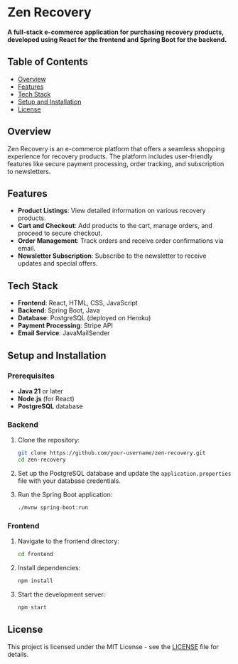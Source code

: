 # Zen Recovery

**A full-stack e-commerce application for purchasing recovery products, developed using React for the frontend and Spring Boot for the backend.**

## Table of Contents

- [Overview](#overview)
- [Features](#features)
- [Tech Stack](#tech-stack)
- [Setup and Installation](#setup-and-installation)
- [License](#license)

## Overview

Zen Recovery is an e-commerce platform that offers a seamless shopping experience for recovery products. The platform includes user-friendly features like secure payment processing, order tracking, and subscription to newsletters.

## Features

- **Product Listings**: View detailed information on various recovery products.
- **Cart and Checkout**: Add products to the cart, manage orders, and proceed to secure checkout.
- **Order Management**: Track orders and receive order confirmations via email.
- **Newsletter Subscription**: Subscribe to the newsletter to receive updates and special offers.

## Tech Stack

- **Frontend**: React, HTML, CSS, JavaScript
- **Backend**: Spring Boot, Java
- **Database**: PostgreSQL (deployed on Heroku)
- **Payment Processing**: Stripe API
- **Email Service**: JavaMailSender

## Setup and Installation

### Prerequisites

- **Java 21** or later
- **Node.js** (for React)
- **PostgreSQL** database

### Backend

1. Clone the repository:
    ```bash
    git clone https://github.com/your-username/zen-recovery.git
    cd zen-recovery
    ```

2. Set up the PostgreSQL database and update the `application.properties` file with your database credentials.

3. Run the Spring Boot application:
    ```bash
    ./mvnw spring-boot:run
    ```

### Frontend

1. Navigate to the frontend directory:
    ```bash
    cd frontend
    ```

2. Install dependencies:
    ```bash
    npm install
    ```

3. Start the development server:
    ```bash
    npm start
    ```

  
## License

This project is licensed under the MIT License - see the [LICENSE](LICENSE) file for details.
